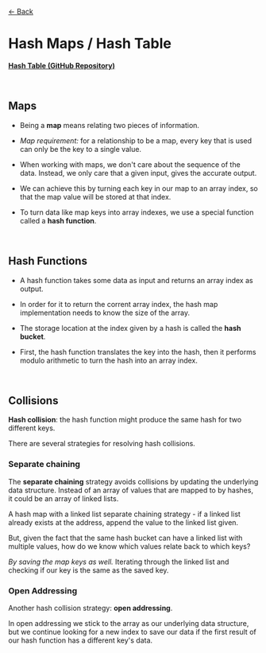 [&larr; Back](./README.md)

# Hash Maps / Hash Table

[**Hash Table (GitHub Repository)**](https://github.com/trekhleb/javascript-algorithms/tree/master/src/data-structures/hash-table)

<br>

## Maps

- Being a **map** means relating two pieces of information.

- _Map requirement:_ for a relationship to be a map, every key that is used can only be the key to a single value.

- When working with maps, we don't care about the sequence of the data. Instead, we only care that a given input, gives the accurate output.

- We can achieve this by turning each key in our map to an array index, so that the map value will be stored at that index.

- To turn data like map keys into array indexes, we use a special function called a **hash function**.

<br>

## Hash Functions

- A hash function takes some data as input and returns an array index as output.

- In order for it to return the corrent array index, the hash map implementation needs to know the size of the array.

- The storage location at the index given by a hash is called the **hash bucket**.

- First, the hash function translates the key into the hash, then it performs modulo arithmetic to turn the hash into an array index.

<br>

## Collisions

**Hash collision**: the hash function might produce the same hash for two different keys.

There are several strategies for resolving hash collisions.

### Separate chaining

The **separate chaining** strategy avoids collisions by updating the underlying data structure. Instead of an array of values that are mapped to by hashes, it could be an array of linked lists.

A hash map with a linked list separate chaining strategy - if a linked list already exists at the address, append the value to the linked list given.

But, given the fact that the same hash bucket can have a linked list with multiple values, how do we know which values relate back to which keys?

_By saving the map keys as well._ Iterating through the linked list and checking if our key is the same as the saved key.

### Open Addressing

Another hash collision strategy: **open addressing**.

In open addressing we stick to the array as our underlying data structure, but we continue looking for a new index to save our data if the first result of our hash function has a different key's data.

<br>
